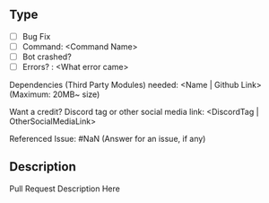 ## Type
- [ ] Bug Fix
- [ ] Command: \<Command Name>
- [ ] Bot crashed? 
- [ ] Errors? : \<What error came>

Dependencies (Third Party Modules) needed: <Name | Github Link> (Maximum: 20MB~ size)

Want a credit? Discord tag or other social media link: <DiscordTag | OtherSocialMediaLink>

Referenced Issue: #NaN (Answer for an issue, if any)

## Description
Pull Request Description Here
